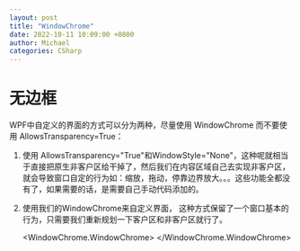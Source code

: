 ```yaml
---
layout: post
title: "WindowChrome"
date: 2022-10-11 10:09:00 +0800
author: Michael
categories: CSharp
---
```


# 无边框
WPF中自定义的界面的方式可以分为两种，尽量使用 WindowChrome 而不要使用 AllowsTransparency=True： 

1. 使用 AllowsTransparency="True"和WindowStyle="None"，这种呢就相当于直接把原生非客户区给干掉了，然后我们在内容区域自己去实现非客户区，就会导致窗口自定的行为如：缩放，拖动，停靠边界放大。。。这些功能全都没有了，如果需要的话，是需要自己手动代码添加的。
2. 使用我们的WindowChrome来自定义界面， 这种方式保留了一个窗口基本的行为，只需要我们重新规划一下客户区和非客户区就行了。


    <WindowChrome.WindowChrome>
        <WindowChrome />
    </WindowChrome.WindowChrome>